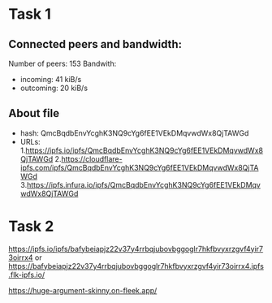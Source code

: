 # Task 1
## Connected peers and bandwidth:
Number of peers: 153
Bandwith: 
- incoming: 41 kiB/s
- outcoming: 20 kiB/s

## About file
- hash: QmcBqdbEnvYcghK3NQ9cYg6fEE1VEkDMqvwdWx8QjTAWGd
- URLs:
1.https://ipfs.io/ipfs/QmcBqdbEnvYcghK3NQ9cYg6fEE1VEkDMqvwdWx8QjTAWGd
2.https://cloudflare-ipfs.com/ipfs/QmcBqdbEnvYcghK3NQ9cYg6fEE1VEkDMqvwdWx8QjTAWGd
3.https://ipfs.infura.io/ipfs/QmcBqdbEnvYcghK3NQ9cYg6fEE1VEkDMqvwdWx8QjTAWGd

# Task 2

https://ipfs.io/ipfs/bafybeiapjz22v37y4rrbqjubovbggoglr7hkfbvyxrzgvf4yir73oirrx4
or
https://bafybeiapjz22v37y4rrbqjubovbggoglr7hkfbvyxrzgvf4yir73oirrx4.ipfs.flk-ipfs.io/

https://huge-argument-skinny.on-fleek.app/
 
